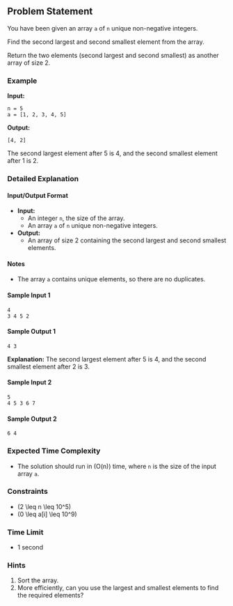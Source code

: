 ## Problem Statement

You have been given an array `a` of `n` unique non-negative integers.

Find the second largest and second smallest element from the array.

Return the two elements (second largest and second smallest) as another array of size 2.

### Example

**Input:**
```
n = 5
a = [1, 2, 3, 4, 5]
```

**Output:**
```
[4, 2]
```

The second largest element after 5 is 4, and the second smallest element after 1 is 2.

### Detailed Explanation

#### Input/Output Format
- **Input:**
  - An integer `n`, the size of the array.
  - An array `a` of `n` unique non-negative integers.
- **Output:**
  - An array of size 2 containing the second largest and second smallest elements.

#### Notes
- The array `a` contains unique elements, so there are no duplicates.

#### Sample Input 1
```
4
3 4 5 2
```

#### Sample Output 1
```
4 3
```

**Explanation:**
The second largest element after 5 is 4, and the second smallest element after 2 is 3.

#### Sample Input 2
```
5
4 5 3 6 7
```

#### Sample Output 2
```
6 4
```

### Expected Time Complexity
- The solution should run in \(O(n)\) time, where `n` is the size of the input array `a`.

### Constraints
- \(2 \leq n \leq 10^5\)
- \(0 \leq a[i] \leq 10^9\)

### Time Limit
- 1 second

### Hints
1. Sort the array.
2. More efficiently, can you use the largest and smallest elements to find the required elements?
